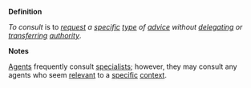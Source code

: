 **Definition**

*To consult* is to *[request](https://github.com/gcassel/Modular-Organization-Terminology/blob/master/terms/request.md) a [specific](https://github.com/gcassel/Modular-Organization-Terminology/blob/master/terms/specific.md) [type](https://github.com/gcassel/Modular-Organization-Terminology/blob/master/terms/type.md) of [advice](https://github.com/gcassel/Modular-Organization-Terminology/blob/master/terms/advise.md) without [delegating](https://github.com/gcassel/Modular-Organization-Terminology/blob/master/terms/delegate.md) or [transferring](https://github.com/gcassel/Modular-Organization-Terminology/blob/master/terms/transfer.md) [authority](https://github.com/gcassel/Modular-Organization-Terminology/blob/master/terms/authority.md)*.

**Notes**  

[Agents](https://github.com/gcassel/Modular-Organization-Terminology/blob/master/terms/agent.md) frequently consult [specialists](https://github.com/gcassel/Modular-Organization-Terminology/blob/master/terms/specialist.md); however, they may consult any agents who seem [relevant](https://github.com/gcassel/Modular-Organization-Terminology/blob/master/terms/relevance.md) to a [specific](https://github.com/gcassel/Modular-Organization-Terminology/blob/master/terms/specific.md) [context](https://github.com/gcassel/Modular-Organization-Terminology/blob/master/terms/context.md).
